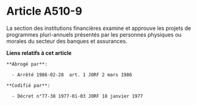 # Article A510-9

La section des institutions financières examine et approuve les projets de programmes pluri-annuels présentés par les
personnes physiques ou morales du secteur des banques et assurances.

**Liens relatifs à cet article**

	**Abrogé par**:

	  - Arrêté 1986-02-28  art. 1 JORF 2 mars 1986

	**Codifié par**:

	  - Décret n°77-38 1977-01-03 JORF 18 janvier 1977
